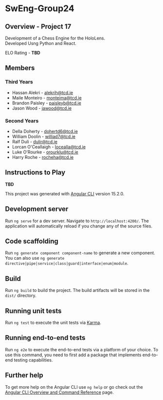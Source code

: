 # SwEng-Group24
## Overview - Project 17
Development of a Chess Engine for the HoloLens.  
Developed Usng Python and React.  

ELO Rating - **TBD**

## Members
### Third Years
* Hassan Alekri - alekrih@tcd.ie
* Maile Monteiro - monteima@tcd.ie
* Brandon Paisley - paisleyb@tcd.ie
* Jason Wood - jawood@tcd.ie
### Second Years
* Della Doherty - dohertd6@tcd.ie
* William Doolin - williad7@tcd.ie
* Ralf Duli - dulir@tcd.ie
* Lorcan O'Ceallaigh - locealla@tcd.ie
* Luke O'Rourke - orourklu@tcd.ie
* Harry Roche - rocheha@tcd.ie

## Instructions to Play
**TBD**


This project was generated with [Angular CLI](https://github.com/angular/angular-cli) version 15.2.0.

## Development server

Run `ng serve` for a dev server. Navigate to `http://localhost:4200/`. The application will automatically reload if you change any of the source files.

## Code scaffolding

Run `ng generate component component-name` to generate a new component. You can also use `ng generate directive|pipe|service|class|guard|interface|enum|module`.

## Build

Run `ng build` to build the project. The build artifacts will be stored in the `dist/` directory.

## Running unit tests

Run `ng test` to execute the unit tests via [Karma](https://karma-runner.github.io).

## Running end-to-end tests

Run `ng e2e` to execute the end-to-end tests via a platform of your choice. To use this command, you need to first add a package that implements end-to-end testing capabilities.

## Further help

To get more help on the Angular CLI use `ng help` or go check out the [Angular CLI Overview and Command Reference](https://angular.io/cli) page.
